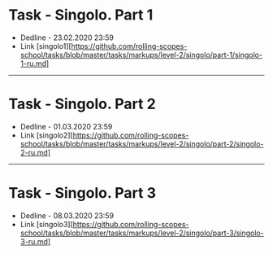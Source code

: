 # Task - Singolo. Part 1

- Dedline - 23.02.2020 23:59
- Link [singolo1][https://github.com/rolling-scopes-school/tasks/blob/master/tasks/markups/level-2/singolo/part-1/singolo-1-ru.md]

---

# Task - Singolo. Part 2

- Dedline - 01.03.2020 23:59
- Link [singolo2][https://github.com/rolling-scopes-school/tasks/blob/master/tasks/markups/level-2/singolo/part-2/singolo-2-ru.md]

---

# Task - Singolo. Part 3

- Dedline - 08.03.2020 23:59
- Link [singolo3][https://github.com/rolling-scopes-school/tasks/blob/master/tasks/markups/level-2/singolo/part-3/singolo-3-ru.md]
